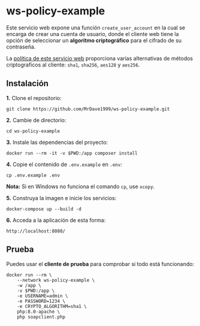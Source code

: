# ws-policy-example

Este servicio web expone una función `create_user_account` en la cual se encarga de crear una cuenta de usuario, donde el cliente web tiene la opción de seleccionar un **algoritmo criptográfico** para el cifrado de su contraseña. 

La [política de este servicio web](https://github.com/MrDave1999/ws-policy-example/blob/main/user.wsdl#L16) proporciona varias alternativas de métodos criptograficos al cliente: `sha1`, `sha256`, `aes128` y `aes256`.

## Instalación

**1.** Clone el repositorio:
```
git clone https://github.com/MrDave1999/ws-policy-example.git
```
**2.** Cambie de directorio:
```
cd ws-policy-example
```
**3.** Instale las dependencias del proyecto:
```
docker run --rm -it -v $PWD:/app composer install
```
**4.** Copie el contenido de `.env.example` en `.env`:
```
cp .env.example .env
```
**Nota:** Si en Windows no funciona el comando `cp`, use `xcopy`.

**5.** Construya la imagen e inicie los servicios:
```
docker-compose up --build -d
```
**6.** Acceda a la aplicación de esta forma:
```
http://localhost:8080/
```

## Prueba

Puedes usar el **cliente de prueba** para comprobar si todo está funcionando:
```
docker run --rm \
    --network ws-policy-example \
    -w /app \
    -v $PWD:/app \
    -e USERNAME=admin \
    -e PASSWORD=1234 \
    -e CRYPTO_ALGORITHM=sha1 \
    php:8.0-apache \
    php soapclient.php
```
